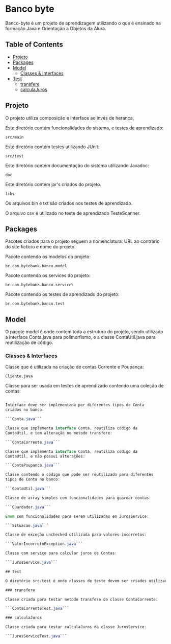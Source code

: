 # Banco byte

Banco-byte é um projeto de aprendizagem utilizando o que é 
ensinado na formação Java e Orientação a Objetos da Alura.

## Table of Contents

- [Projeto](#projeto)
- [Packages](#packages)
- [Model](#model)
  + [Classes & Interfaces](#classes--interfaces)
- [Test](#test)
  + [transfere](#transfere)
  + [calculaJuros](#calculajuros)

  
## Projeto

O projeto utiliza composição e interface ao invés de herança,

Este diretório contém funcionalidades do sistema, e testes de aprendizado:

```src/main```

Este diretório contém testes utilizando JUnit:

```src/test```

Este diretório contém documentação do sistema utilizando Javadoc:

```doc```

Este diretório contém jar's criados do projeto.

```libs```

Os arquivos bin e txt são criados nos testes de aprendizado.

O arquivo csv é utilizado no teste de aprendizado TesteScanner.
  
## Packages
  
Pacotes criados para o projeto seguem a nomenclatura:
URL ao contrario do site fictício e nome do projeto
  
Pacote contendo os modelos do projeto:

```br.com.bytebank.banco.model```

Pacote contendo os services do projeto:

```br.com.bytebank.banco.services```

Pacote contendo os testes de aprendizado do projeto:

```br.com.bytebank.banco.test```

## Model

O pacote model é onde contem toda a estrutura do projeto, sendo
utilizado a interface Conta.java para polimorfismo, e a classe 
ContaUtil.java para reutilização de código.

### Classes & Interfaces

Classe que é utilizada na criação de contas Corrente e Poupança:

```Cliente.java```

Classe para ser usada em testes de aprendizado contendo uma coleção de contas:

```CollectionDeContas.java

Interface deve ser implementada por diferentes tipos de Conta
criados no banco:

```Conta.java```

Classe que implementa interface Conta, reutiliza código da
ContaUtil, e tem alteração no metodo transfere:

```ContaCorrente.java```

Classe que implementa interface Conta, reutiliza código da
ContaUtil, e não possui alterações:

```ContaPoupanca.java```

Classe contendo o código que pode ser reutilizado para diferentes
tipos de Conta no banco:

```ContaUtil.java```

Classe de array simples com funcionalidades para guardar contas:

```Guardador.java```

Enum com funcionalidades para serem utilizadas em JurosService:

```Situacao.java```

Classe de exceção unchecked utilizada para valores incorretos:

```ValorIncorretoException.java```

Classe com serviço para calcular juros de Contas:

```JurosService.java```

## Test

O diretório src/test é onde classes de teste devem ser criados utilizando JUnit..

### transfere

Classe criada para testar metodo transfere da classe ContaCorrente:

```ContaCorrenteTest.java```

### calculaJuros

Classe criada para testar calculaJuros da classe JurosService:

```JurosServiceTest.java```


  
  